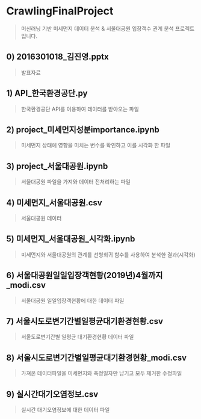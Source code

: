 # CrawlingFinalProject
> 머신러닝 기반 미세먼지 데이터 분석 & 서울대공원 입장객수 관계 분석 프로젝트 입니다.

## 0) 2016301018_김진영.pptx
> 발표자료

## 1) API_한국환경공단.py
> 한국환경공단 API를 이용하여 데이터를 받아오는 파일

## 2) project_미세먼지성분importance.ipynb
> 미세먼지 상태에 영향을 미치는 변수를 확인하고 이를 시각화 한 파일

## 3) project_서울대공원.ipynb
> 서울대공원 파일을 가져와 데이터 전처리하는 파일

## 4) 미세먼지_서울대공원.csv
> 서울대공원 데이터

## 5) 미세먼지_서울대공원_시각화.ipynb
> 미세먼지와 서울대공원의 관계를 선형회귀 함수를 사용하여 분석한 결과(시각화)

## 6) 서울대공원일일입장객현황(2019년)4월까지_modi.csv
> 서울대공원 일일입장객현황에 대한 데이터 파일

## 7) 서울시도로변기간별일평균대기환경현황.csv
> 서울도로변기간별 일평균 대기환경현황 데이터 파일

## 8) 서울시도로변기간별일평균대기환경현황_modi.csv
> 가져온 데이터파일을 미세먼지와 측정일자만 남기고 모두 제거한 수정파일

## 9) 실시간대기오염정보.csv
> 실시간 대기오염정보에 대한 데이터 파일
